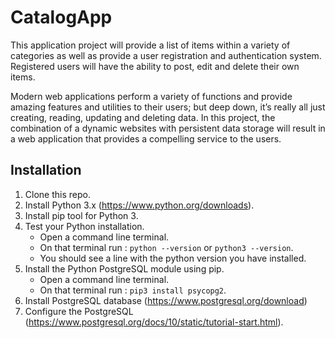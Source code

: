 # CatalogApp


This application project will provide a list of items within a variety of categories as well as provide a user registration and authentication system. Registered users will have the ability to post, edit and delete their own items.

Modern web applications perform a variety of functions and provide amazing features and utilities to their users; but deep down, it’s really all just creating, reading, updating and deleting data. In this project, the combination of a dynamic websites with persistent data storage will result in a web application that provides a compelling service to the users.

## Installation

1. Clone this repo.
2. Install Python 3.x (https://www.python.org/downloads).
3. Install pip tool for Python 3.
4. Test your Python installation.
    * Open a command line terminal.
    * On that terminal run : `python --version` or `python3 --version`.
    * You should see a line with the python version you have installed.
5. Install the Python PostgreSQL module using pip.
    * Open a command line terminal.
    * On that terminal run : `pip3 install psycopg2`.
6. Install PostgreSQL database (https://www.postgresql.org/download)
7. Configure the PostgreSQL (https://www.postgresql.org/docs/10/static/tutorial-start.html).